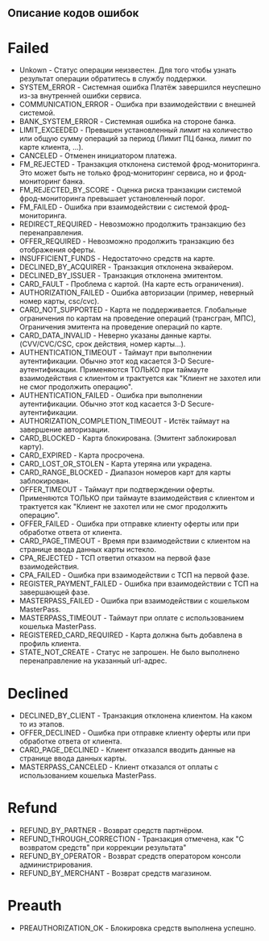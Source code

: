 ## Описание кодов ошибок

# Failed
- Unkown - Статус операции неизвестен. Для того чтобы узнать результат операции обратитесь в службу поддержки.
- SYSTEM_ERROR - Системная ошибка Платёж завершился неуспешно из-за внутренней ошибки сервиса.
- COMMUNICATION_ERROR - Ошибка при взаимодействии с внешней системой.
- BANK_SYSTEM_ERROR - Системная ошибка на стороне банка.
- LIMIT_EXCEEDED - Превышен установленный лимит на количество или общую сумму операций за период (Лимит ПЦ банка, лимит по карте клиента, ...).
- CANCELED - Отменен инициатором платежа.
- FM_REJECTED - Транзакция отклонена системой фрод-мониторинга. Это может быть не только фрод-мониторинг сервиса, но и фрод-мониторинг банка.
- FM_REJECTED_BY_SCORE - Оценка риска транзакции системой фрод-мониторинга превышает установленный порог.
- FM_FAILED - Ошибка при взаимодействии с системой фрод-мониторинга.
- REDIRECT_REQUIRED - Невозможно продолжить транзакцию без перенаправления.
- OFFER_REQUIRED - Невозможно продолжить транзакцию без отображения оферты.
- INSUFFICIENT_FUNDS - Недостаточно средств на карте.
- DECLINED_BY_ACQUIRER - Транзакция отклонена эквайером.
- DECLINED_BY_ISSUER - Транзакция отклонена эмитентом.
- CARD_FAULT - Проблема с картой. (На карте есть ограничения).
- AUTHORIZATION_FAILED - Ошибка авторизации (пример, неверный номер карты, csc/cvc).
- CARD_NOT_SUPPORTED - Карта не поддерживается. Глобальные ограничения по картам на проведение операций (трансгран, МПС), Ограничения эмитента на проведение операций по карте.
- CARD_DATA_INVALID - Неверно указаны данные карты. (CVV/CVC/CSC, срок действия, номер карты...).
- AUTHENTICATION_TIMEOUT - Таймаут при выполнении аутентификации. Обычно этот код касается 3-D Secure-аутентификации. Применяются ТОЛЬКО при таймауте взаимодействия с клиентом и трактуется как "Клиент не захотел или не смог продолжить операцию".
- AUTHENTICATION_FAILED - Ошибка при выполнении аутентификации. Обычно этот код касается 3-D Secure-аутентификации.
- AUTHORIZATION_COMPLETION_TIMEOUT - Истёк таймаут на завершение авторизации.
- CARD_BLOCKED - Карта блокирована. (Эмитент заблокировал карту).
- CARD_EXPIRED - Карта просрочена.
- CARD_LOST_OR_STOLEN - Карта утеряна или украдена.
- CARD_RANGE_BLOCKED - Диапазон номеров карт для карты заблокирован.
- OFFER_TIMEOUT - Таймаут при подтверждении оферты. Применяются ТОЛЬКО при таймауте взаимодействия с клиентом и трактуется как "Клиент не захотел или не смог продолжить операцию".
- OFFER_FAILED - Ошибка при отправке клиенту оферты или при обработке ответа от клиента.
- CARD_PAGE_TIMEOUT - Время при взаимодействии с клиентом на странице ввода данных карты истекло.
- CPA_REJECTED - ТСП ответил отказом на первой фазе взаимодействия.
- CPA_FAILED - Ошибка при взаимодействии с ТСП на первой фазе.
- REGISTER_PAYMENT_FAILED - Ошибка при взаимодействии с ТСП на завершающей фазе.
- MASTERPASS_FAILED - Ошибка при взаимодействии с кошельком MasterPass.
- MASTERPASS_TIMEOUT - Таймаут при оплате с использованием кошелька MasterPass.
- REGISTERED_CARD_REQUIRED - Карта должна быть добавлена в профиль клиента.
- STATE_NOT_CREATE - Статус не запрошен. Не было выполнено перенаправление на указанный url-адрес.

# Declined
- DECLINED_BY_CLIENT - Транзакция отклонена клиентом. На каком то из этапов.
- OFFER_DECLINED - Ошибка при отправке клиенту оферты или при обработке ответа от клиента.
- CARD_PAGE_DECLINED - Клиент отказался вводить данные на странице ввода данных карты.
- MASTERPASS_CANCELED - Клиент отказался от оплаты с использованием кошелька MasterPass.

# Refund
- REFUND_BY_PARTNER - Возврат средств партнёром.
- REFUND_THROUGH_CORRECTION - Транзакция отмечена, как "С возвратом средств" при коррекции результата"
- REFUND_BY_OPERATOR - Возврат средств оператором консоли администрирования.
- REFUND_BY_MERCHANT - Возврат средств магазином.
# Preauth
- PREAUTHORIZATION_OK - Блокировка средств выполнена успешно.
 











